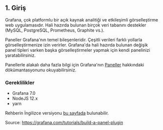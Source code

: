 ## 1. Giriş
Grafana, çok platformlu bir açık kaynak analitiği ve etkileşimli görselleştirme web uygulamasıdır. 
Hali hazırda bulunan birçok veri tabanını destekler (MySQL, PostgreSQL, Prometheus, Graphite vs.).

Paneller Grafana'nın temel bileşenleridir. Çeşitli verileri farklı yollarla görselleştirmenize izin verirler. 
Grafana'da hali hazırda bulunan değişik panel tipleri varken başka görselleştirmeler yapmak için kendi panelinizi yaratabilirsiniz.

Panellerle alakalı daha fazla bilgi için Grafana'nın [Paneller](https://grafana.com/docs/grafana/latest/panels/) hakkındaki dökümantasyonunu okuyabilirsiniz.

### Gereklilikler
- Grafana 7.0
- NodeJS 12.x
- yarn

Rehberin İngilizce versiyonu [bu sayfada](https://grafana.com/tutorials/build-a-panel-plugin) bulunabilir.

Source: https://grafana.com/tutorials/build-a-panel-plugin